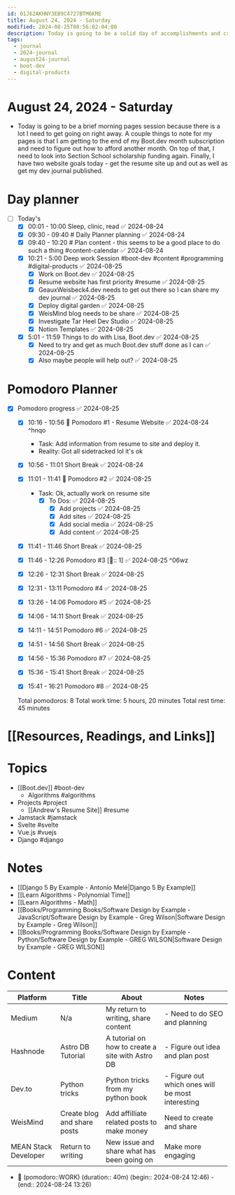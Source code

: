 ```yaml
---
id: 01J62AKHNY3EB9C4727BTM6KME
title: August 24, 2024 - Saturday
modified: 2024-08-25T08:56:02-04:00
description: Today is going to be a solid day of accomplishments and creating things.
tags:
  - journal
  - 2024-journal
  - august24-journal
  - boot-dev
  - digital-products
---
```

# August 24, 2024 - Saturday
- Today is going to be a brief morning pages session because there is a lot I need to get going on right away. A couple things to note for my pages is that I am getting to the end of my Boot.dev month subscription and need to figure out how to afford another month. On top of that, I need to look into Section School scholarship funding again. Finally, I have two website goals today - get the resume site up and out as well as get my dev journal published. 

# Day planner
- [ ] Today's 
	- [x] 00:01 - 10:00 Sleep, clinic, read ✅ 2024-08-24
	- [x] 09:30 - 09:40 # Daily Planner planning ✅ 2024-08-24
	- [x] 09:40 - 10:20 # Plan content - this seems to be a good place to do such a thing #content-calendar ✅ 2024-08-24
	- [x] 10:21 - 5:00 Deep work Session #boot-dev #content #programming #digital-products ✅ 2024-08-25
		- [x] Work on Boot.dev ✅ 2024-08-25
		- [x] Resume website has first priority #resume ✅ 2024-08-25
		- [x] GeauxWeisbeck4.dev needs to get out there so I can share my dev journal ✅ 2024-08-25
		- [x] Deploy digital garden ✅ 2024-08-25
		- [x] WeisMind blog needs to be share ✅ 2024-08-25
		- [x] Investigate Tar Heel Dev Studio ✅ 2024-08-25
		- [x] Notion Templates ✅ 2024-08-25
	- [x] 5:01 - 11:59 Things to do with Lisa, Boot.dev ✅ 2024-08-25
		- [x] Need to try and get as much Boot.dev stuff done as I can ✅ 2024-08-25
		- [x] Also maybe people will help out? ✅ 2024-08-25
# Pomodoro Planner
- [x] Pomodoro progress ✅ 2024-08-25
	- [x] 10:16 - 10:56 🍅 Pomodoro #1 - Resume Website ✅ 2024-08-24 ^hnqo
		- Task: Add information from resume to site and deploy it. 
		- Reality: Got all sidetracked lol it's ok
	- [x] 10:56 - 11:01 Short Break ✅ 2024-08-24
	- [x] 11:01 - 11:41 🍅 Pomodoro #2 ✅ 2024-08-25
		- Task: Ok, actually work on resume site
			- [x] To Dos: ✅ 2024-08-25
				- [x] Add projects ✅ 2024-08-25
				- [x] Add sites ✅ 2024-08-25
				- [x] Add social media ✅ 2024-08-25
				- [x] Add content ✅ 2024-08-25
	- [x] 11:41 - 11:46 Short Break ✅ 2024-08-25
	- [x] 11:46 - 12:26 Pomodoro #3 [🍅:: 1] ✅ 2024-08-25 ^06wz
	- [x] 12:26 - 12:31 Short Break ✅ 2024-08-25
	- [x] 12:31 - 13:11 Pomodoro #4 ✅ 2024-08-25
	- [x] 13:26 - 14:06 Pomodoro #5 ✅ 2024-08-25
	- [x] 14:06 - 14:11 Short Break ✅ 2024-08-25
	- [x] 14:11 - 14:51 Pomodoro #6 ✅ 2024-08-25
	- [x] 14:51 - 14:56 Short Break ✅ 2024-08-25
	- [x] 14:56 - 15:36 Pomodoro #7 ✅ 2024-08-25
	- [x] 15:36 - 15:41 Short Break ✅ 2024-08-25
	- [x] 15:41 - 16:21 Pomodoro #8 ✅ 2024-08-25


  Total pomodoros: 8
  Total work time: 5 hours, 20 minutes
  Total rest time: 45 minutes


# [[Resources, Readings, and Links]]

# Topics
- [[Boot.dev]] #boot-dev 
	- Algorithms #algorithms 
- Projects #project 
	- [[Andrew's Resume Site]] #resume 
- Jamstack #jamstack 
- Svelte #svelte
- Vue.js #vuejs 
- Django #django
# Notes
- [[Django 5 By Example - Antonio Melé|Django 5 By Example]]
- [[Learn Algorithms - Polynomial Time]]
- [[Learn Algorithms - Math]]
- [[Books/Programming Books/Software Design by Example - JavaScript/Software Design by Example - Greg Wilson|Software Design by Example - Greg Wilson]]
- [[Books/Programming Books/Software Design by Example - Python/Software Design by Example - GREG WILSON|Software Design by Example - GREG WILSON]]
# Content

| Platform             | Title                       | About                                            | Notes                                            |
| -------------------- | --------------------------- | ------------------------------------------------ | ------------------------------------------------ |
| Medium               | N/a                         | My return to writing, share content              | - Need to do SEO and planning                    |
| Hashnode             | Astro DB Tutorial           | A tutorial on how to create a site with Astro DB | - Figure out idea and plan post                  |
| Dev.to               | Python tricks               | Python tricks from my python book                | - Figure out which ones will be most interesting |
| WeisMind             | Create blog and share posts | Add affilliate related posts to make money       | Need to create and share                         |
| MEAN Stack Developer | Return to writing           | New issue and share what has been going on       | Make more engaging                               |

- 🍅 (pomodoro::WORK) (duration:: 40m) (begin:: 2024-08-24 12:46) - (end:: 2024-08-24 13:26)